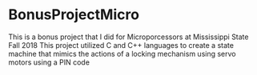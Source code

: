 # BonusProjectMicro
This is a bonus project that I did for Microporcessors at Mississippi State Fall 2018
This project utilized C and C++ languages to create a state machine that mimics the actions of a locking mechanism using servo motors using a PIN code
